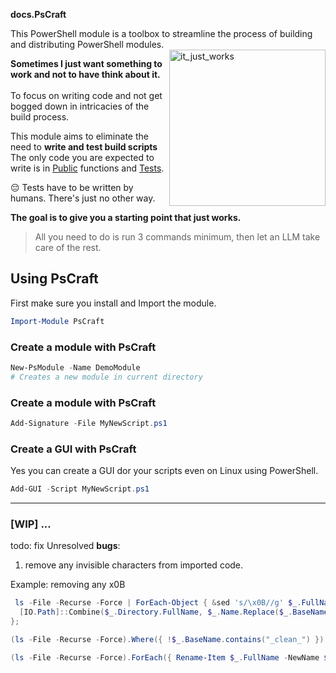 **docs.PsCraft**

<p>
This PowerShell module is a toolbox to streamline the process of building and distributing PowerShell modules.
</br>
<img align="right" src="https://github.com/user-attachments/assets/92fc736a-118e-45cd-8b9f-0df83d1309f8" width="250" height="250" alt="it_just_works" />
<div align="left">
<b>
  Sometimes I just want something to work and not to have think about it.
</b>
</br>
</br>
To focus on writing code and not get bogged down in intricacies of
the build process.

<p>

<p>
This module aims to eliminate the need to <b>write and test build scripts</b>
The only code you are expected to write is in <a href="/Public/">Public</a> functions and <a href="Tests">Tests</a>.

😔 Tests have to be written by humans. There's just no other way.

</p>
</div>

**The goal is to give you a starting point that just works.**

> All you need to do is run 3 commands minimum, then let an LLM take care of the
> rest.

## **Using** PsCraft

First make sure you install and Import the module.

```PowerShell
Import-Module PsCraft
```

### **Create a module with** PsCraft

```PowerShell
New-PsModule -Name DemoModule
# Creates a new module in current directory
```

### **Create a module with** PsCraft

```PowerShell
Add-Signature -File MyNewScript.ps1
```

### **Create a GUI with** PsCraft

Yes you can create a GUI dor your scripts even on Linux using PowerShell.

```PowerShell
Add-GUI -Script MyNewScript.ps1
```

---

### [WIP] ...

todo: fix Unresolved **bugs**:

1. remove any invisible characters from imported code.

Example: removing any x0B

```PowerShell
 ls -File -Recurse -Force | ForEach-Object { &sed 's/\x0B//g' $_.FullName > $(
  [IO.Path]::Combine($_.Directory.FullName, $_.Name.Replace($_.BaseName, ($_.BaseName + "_clean_"))))
};

(ls -File -Recurse -Force).Where({ !$_.BaseName.contains("_clean_") }).ForEach({ Remove-Item $_ -Verbose });

(ls -File -Recurse -Force).ForEach({ Rename-Item $_.FullName -NewName $_.Name.Replace("_clean_", "") -Verbose })
```
